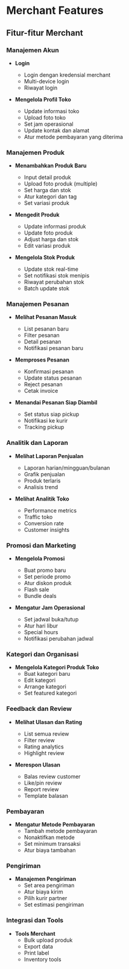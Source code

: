 # Merchant Features

## Fitur-fitur Merchant

### Manajemen Akun

- **Login**

  - Login dengan kredensial merchant
  - Multi-device login
  - Riwayat login

- **Mengelola Profil Toko**
  - Update informasi toko
  - Upload foto toko
  - Set jam operasional
  - Update kontak dan alamat
  - Atur metode pembayaran yang diterima

### Manajemen Produk

- **Menambahkan Produk Baru**

  - Input detail produk
  - Upload foto produk (multiple)
  - Set harga dan stok
  - Atur kategori dan tag
  - Set variasi produk

- **Mengedit Produk**

  - Update informasi produk
  - Update foto produk
  - Adjust harga dan stok
  - Edit variasi produk

- **Mengelola Stok Produk**
  - Update stok real-time
  - Set notifikasi stok menipis
  - Riwayat perubahan stok
  - Batch update stok

### Manajemen Pesanan

- **Melihat Pesanan Masuk**

  - List pesanan baru
  - Filter pesanan
  - Detail pesanan
  - Notifikasi pesanan baru

- **Memproses Pesanan**

  - Konfirmasi pesanan
  - Update status pesanan
  - Reject pesanan
  - Cetak invoice

- **Menandai Pesanan Siap Diambil**
  - Set status siap pickup
  - Notifikasi ke kurir
  - Tracking pickup

### Analitik dan Laporan

- **Melihat Laporan Penjualan**

  - Laporan harian/mingguan/bulanan
  - Grafik penjualan
  - Produk terlaris
  - Analisis trend

- **Melihat Analitik Toko**
  - Performance metrics
  - Traffic toko
  - Conversion rate
  - Customer insights

### Promosi dan Marketing

- **Mengelola Promosi**

  - Buat promo baru
  - Set periode promo
  - Atur diskon produk
  - Flash sale
  - Bundle deals

- **Mengatur Jam Operasional**
  - Set jadwal buka/tutup
  - Atur hari libur
  - Special hours
  - Notifikasi perubahan jadwal

### Kategori dan Organisasi

- **Mengelola Kategori Produk Toko**
  - Buat kategori baru
  - Edit kategori
  - Arrange kategori
  - Set featured kategori

### Feedback dan Review

- **Melihat Ulasan dan Rating**

  - List semua review
  - Filter review
  - Rating analytics
  - Highlight review

- **Merespon Ulasan**
  - Balas review customer
  - Like/pin review
  - Report review
  - Template balasan

### Pembayaran

- **Mengatur Metode Pembayaran**
  - Tambah metode pembayaran
  - Nonaktifkan metode
  - Set minimum transaksi
  - Atur biaya tambahan

### Pengiriman

- **Manajemen Pengiriman**
  - Set area pengiriman
  - Atur biaya kirim
  - Pilih kurir partner
  - Set estimasi pengiriman

### Integrasi dan Tools

- **Tools Merchant**
  - Bulk upload produk
  - Export data
  - Print label
  - Inventory tools
